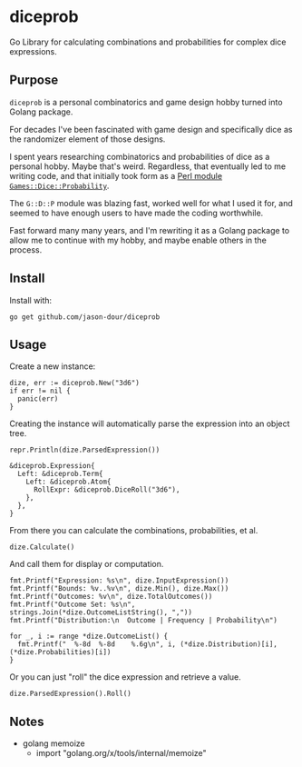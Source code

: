 # diceprob

Go Library for calculating combinations and probabilities for complex dice expressions.

## Purpose

`diceprob` is a personal combinatorics and game design hobby turned into Golang package.

For decades I've been fascinated with game design and specifically dice as the randomizer
element of those designs.  

I spent years researching combinatorics and probabilities of dice as a personal hobby.
Maybe that's weird.  Regardless, that eventually led to me writing code, and that initially
took form as a [Perl module `Games::Dice::Probability`](https://metacpan.org/pod/Games::Dice::Probability).

The `G::D::P` module was blazing fast, worked well for what I used it for, and seemed
to have enough users to have made the coding worthwhile.

Fast forward many many years, and I'm rewriting it as a Golang package to allow me to
continue with my hobby, and maybe enable others in the process.

## Install

Install with:

``` shell
go get github.com/jason-dour/diceprob
```

## Usage

Create a new instance:

``` golang
dize, err := diceprob.New("3d6")
if err != nil {
  panic(err)
}
```

Creating the instance will automatically parse the expression into an object tree.

``` golang
repr.Println(dize.ParsedExpression())
```

``` text
&diceprob.Expression{
  Left: &diceprob.Term{
    Left: &diceprob.Atom{
      RollExpr: &diceprob.DiceRoll("3d6"),
    },
  },
}
```

From there you can calculate the combinations, probabilities, et al.

``` golang
dize.Calculate()
```

And call them for display or computation.

``` golang
fmt.Printf("Expression: %s\n", dize.InputExpression())
fmt.Printf("Bounds: %v..%v\n", dize.Min(), dize.Max())
fmt.Printf("Outcomes: %v\n", dize.TotalOutcomes())
fmt.Printf("Outcome Set: %s\n", strings.Join(*dize.OutcomeListString(), ","))
fmt.Printf("Distribution:\n  Outcome | Frequency | Probability\n")

for _, i := range *dize.OutcomeList() {
  fmt.Printf("  %-8d  %-8d    %.6g\n", i, (*dize.Distribution)[i], (*dize.Probabilities)[i])
}
```

Or you can just "roll" the dice expression and retrieve a value.

``` golang
dize.ParsedExpression().Roll()
```

## Notes

* golang memoize
  * import "golang.org/x/tools/internal/memoize"

